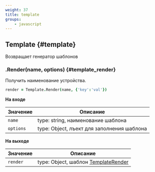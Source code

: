 ```yaml
---
weight: 37
title: template
groups:
    - javascript
---
```


## Template {#template}

Возвращает генератор шаблонов

### .Render(name, options) {#template_render}

Получить наименование устройства.

```coffeescript
render = Template.Render(name, {'key':'val'})
```

**На входе**

**Значение** | **Описание**
-------------|--------------
  `name`     | type: string, наименование шаблона
  `options`  | type: Object, лъект для заполнения шаблона


**На выходе**

**Значение** | **Описание**
-------------|--------------
  `render`     | type: Object, шаблон [TemplateRender](#template_render) 


